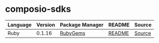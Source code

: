 # composio-sdks

|Language|Version|Package Manager|README|Source|
|-|-|-|-|-|
|Ruby|0.1.16|[RubyGems](https://rubygems.org/gems/composio/versions/0.1.16)|[README](https://github.com/konfig-dev/composio-sdks/tree/HEAD/ruby#readme)|[Source](https://github.com/konfig-dev/composio-sdks/tree/HEAD/ruby)|